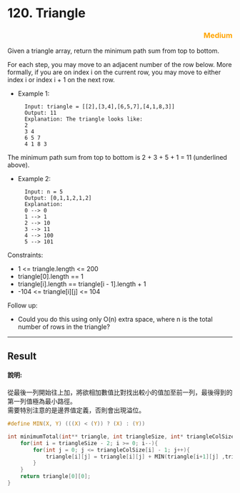 # 120. Triangle
 
### <div style="color:orange ;text-align: right">Medium</div>


Given a triangle array, return the minimum path sum from top to bottom.

For each step, you may move to an adjacent number of the row below. More formally, if you are on index i on the current row, you may move to either index i or index i + 1 on the next row.


* Example 1:

        Input: triangle = [[2],[3,4],[6,5,7],[4,1,8,3]]
        Output: 11
        Explanation: The triangle looks like:
        2
        3 4
        6 5 7
        4 1 8 3
The minimum path sum from top to bottom is 2 + 3 + 5 + 1 = 11 (underlined above).
* Example 2:

        Input: n = 5
        Output: [0,1,1,2,1,2]
        Explanation:
        0 --> 0
        1 --> 1
        2 --> 10
        3 --> 11
        4 --> 100
        5 --> 101
 

Constraints:

* 1 <= triangle.length <= 200
* triangle[0].length == 1
* triangle[i].length == triangle[i - 1].length + 1
* -104 <= triangle[i][j] <= 104
  
Follow up:

* Could you do this using only O(n) extra space, where n is the total number of rows in the triangle?

***
## Result
#### 說明:

從最後一列開始往上加，將欲相加數值比對找出較小的值加至前一列，最後得到的第一列值極為最小路徑。  
需要特別注意的是邊界值定義，否則會出現溢位。

```c
#define MIN(X, Y) (((X) < (Y)) ? (X) : (Y))

int minimumTotal(int** triangle, int triangleSize, int* triangleColSize){
    for(int i = triangleSize - 2; i >= 0; i--){
        for(int j = 0; j <= triangleColSize[i] - 1; j++){
            triangle[i][j] = triangle[i][j] + MIN(triangle[i+1][j] ,triangle[i+1][j+1]);
        }
    }
    return triangle[0][0];
}
```